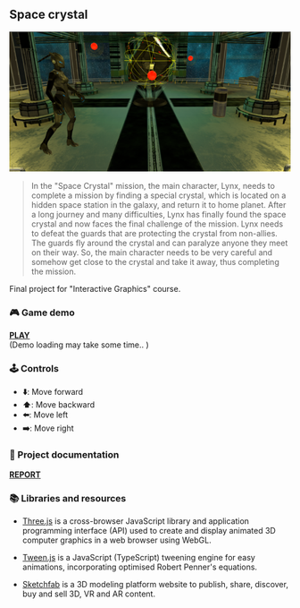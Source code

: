 ## Space crystal
<p align="center">
    <img src="textures/space_crystal.png" alt="Logo" height="250">
  </a>
</p>

> In the "Space Crystal" mission, the main character, Lynx, needs to complete a mission by
finding a special crystal, which is located on a hidden space station in the galaxy, and
return it to home planet. After a long journey and many difficulties, Lynx has finally
found the space crystal and now faces the final challenge of the mission. Lynx needs to
defeat the guards that are protecting the crystal from non-allies. The guards fly around the
crystal and can paralyze anyone they meet on their way. So, the main character needs to
be very careful and somehow get close to the crystal and take it away, thus completing
the mission.

Final project for "Interactive Graphics" course.

### 🎮 Game demo

[**PLAY**](https://mms-ngl.github.io/ig-fp/) 
<br>
(Demo loading may take some time.. )

### 🕹️ Controls

- **⬇️**: Move forward 
- **⬆️**: Move backward
- **⬅️**: Move left  
- **➡️**: Move right

### 📝 Project documentation

[**REPORT**](https://github.com/mms-ngl/ig-fp/blob/main/report.pdf)

### 📚 Libraries and resources

- [Three.js](https://threejs.org/) is a cross-browser JavaScript library and application programming interface (API) used to create and display animated 3D computer graphics in a web browser using WebGL. 

- [Tween.js](https://github.com/tweenjs/tween.js) is a JavaScript (TypeScript) tweening engine for easy animations, incorporating optimised Robert Penner's equations.

- [Sketchfab](https://sketchfab.com/3d-models?date=week&features=downloadable&sort_by=-likeCount) is a 3D modeling platform website to publish, share, discover, buy and sell 3D, VR and AR content.


